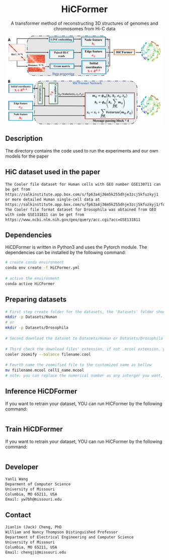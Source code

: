 
<div align="center">

# HiCFormer
A transformer method of reconstructing 3D structures of genomes and chromosomes from Hi-C data

![showing.png](./showing.png)

</div>

## Description
The directory contains the code used to run the experiments and our own models for the paper

## HiC dataset used in the paper

```
The Cooler file dataset for Human cells with GEO number GSE130711 can be get from https://salkinstitute.app.box.com/s/fp63a4j36m5k255dhje3zcj5kfuzkyj1 or more detailed Human single-cell data at https://salkinstitute.app.box.com/s/fp63a4j36m5k255dhje3zcj5kfuzkyj1/folder/82405563291
The Cooler file format dataset for Drosophila was obtained from GEO with code GSE131811 can be get from https://www.ncbi.nlm.nih.gov/geo/query/acc.cgi?acc=GSE131811 
```
## Dependencies

HiCDFormer is written in Python3 and uses the Pytorch module. 
The dependencies can be installed by the following command:

```bash
# create conda environment
conda env create -f HiCFormer.yml

# active the environment
conda active HiCFormer
```

## Preparing datasets
```bash
# First step create folder for the datasets, the 'Datasets' folder should be at the same level as 'TrainingYourData' Folder 
mkdir -p Datasets/Human
# or
mkdir -p Datasets/Drosophila 

# Second download the dataset to Datasets/Human or Datasets/Drosophila the by the given link

# Third check the download files' extension, if not .mcool extension, you should zoomify the files to get the resolution you want
cooler zoomify --balance filename.cool

# Fourth name the zoomified file to the customized name as bellow
mv fiilename.mcool cell1_name.mcool
# note: you can replace the numerical number as any interger you want, and change the 'name' as you want.
```

## Inference HiCDFormer

If you want to retrain your dataset, YOU can run HiCFormer by the following command:

```bash

```


## Train HiCDFormer

If you want to retrain your dataset, YOU can run HiCFormer by the following command:

```bash

```

## Developer

```
Yanli Wang
Deparment of Computer Science
University of Missouri
Columbia, MO 65211, USA
Email: yw7bh@missouri.edu
```

## Contact

```
Jianlin (Jack) Cheng, PhD
William and Nancy Thompson Distinguished Professor
Department of Electrical Engineering and Computer Science
University of Missouri
Columbia, MO 65211, USA
Email: chengji@missouri.edu
```

